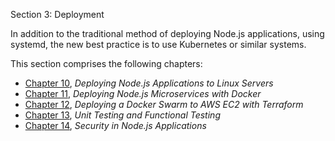 Section 3: Deployment

In addition to the traditional method of deploying Node.js applications, using systemd, the new best practice is to use Kubernetes or similar systems.

This section comprises the following chapters:

*   [Chapter 10](176ce11c-dd6f-4ebf-ba14-529be6db28da.xhtml), *Deploying Node.js Applications to Linux Servers*
*   [Chapter 11](b3de2a00-b4df-4552-9cf6-b3f356ef05b9.xhtml), *Deploying Node.js Microservices with Docker*
*   [Chapter 12](8551a26c-6834-4df6-b392-60a15c20f6ff.xhtml), *Deploying a Docker Swarm to AWS EC2 with Terraform*
*   [Chapter 13](1c1eb7f2-8b1a-4f70-9f0a-94d865c739ef.xhtml), *Unit Testing and Functional Testing*
*   [Chapter 14](4cccad1e-fe7e-495a-9e90-8818820b890a.xhtml), *Security in Node.js Applications*